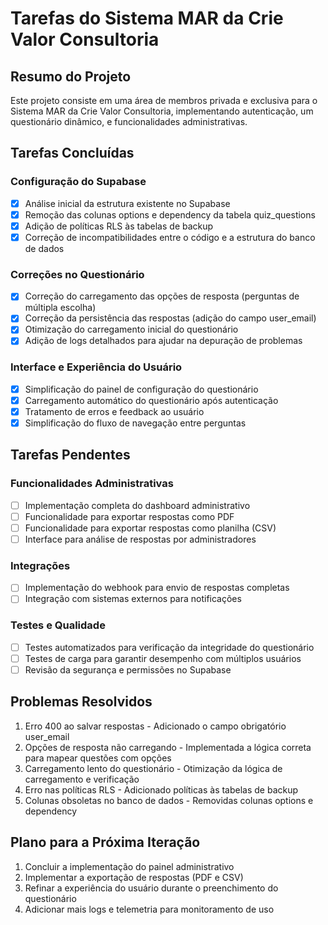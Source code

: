 
# Tarefas do Sistema MAR da Crie Valor Consultoria

## Resumo do Projeto
Este projeto consiste em uma área de membros privada e exclusiva para o Sistema MAR da Crie Valor Consultoria, implementando autenticação, um questionário dinâmico, e funcionalidades administrativas.

## Tarefas Concluídas

### Configuração do Supabase
- [x] Análise inicial da estrutura existente no Supabase
- [x] Remoção das colunas options e dependency da tabela quiz_questions
- [x] Adição de políticas RLS às tabelas de backup
- [x] Correção de incompatibilidades entre o código e a estrutura do banco de dados

### Correções no Questionário
- [x] Correção do carregamento das opções de resposta (perguntas de múltipla escolha)
- [x] Correção da persistência das respostas (adição do campo user_email)
- [x] Otimização do carregamento inicial do questionário
- [x] Adição de logs detalhados para ajudar na depuração de problemas

### Interface e Experiência do Usuário
- [x] Simplificação do painel de configuração do questionário
- [x] Carregamento automático do questionário após autenticação
- [x] Tratamento de erros e feedback ao usuário
- [x] Simplificação do fluxo de navegação entre perguntas

## Tarefas Pendentes

### Funcionalidades Administrativas
- [ ] Implementação completa do dashboard administrativo
- [ ] Funcionalidade para exportar respostas como PDF
- [ ] Funcionalidade para exportar respostas como planilha (CSV)
- [ ] Interface para análise de respostas por administradores

### Integrações
- [ ] Implementação do webhook para envio de respostas completas
- [ ] Integração com sistemas externos para notificações

### Testes e Qualidade
- [ ] Testes automatizados para verificação da integridade do questionário
- [ ] Testes de carga para garantir desempenho com múltiplos usuários
- [ ] Revisão da segurança e permissões no Supabase

## Problemas Resolvidos
1. Erro 400 ao salvar respostas - Adicionado o campo obrigatório user_email
2. Opções de resposta não carregando - Implementada a lógica correta para mapear questões com opções
3. Carregamento lento do questionário - Otimização da lógica de carregamento e verificação
4. Erro nas políticas RLS - Adicionado políticas às tabelas de backup
5. Colunas obsoletas no banco de dados - Removidas colunas options e dependency

## Plano para a Próxima Iteração
1. Concluir a implementação do painel administrativo
2. Implementar a exportação de respostas (PDF e CSV)
3. Refinar a experiência do usuário durante o preenchimento do questionário
4. Adicionar mais logs e telemetria para monitoramento de uso

